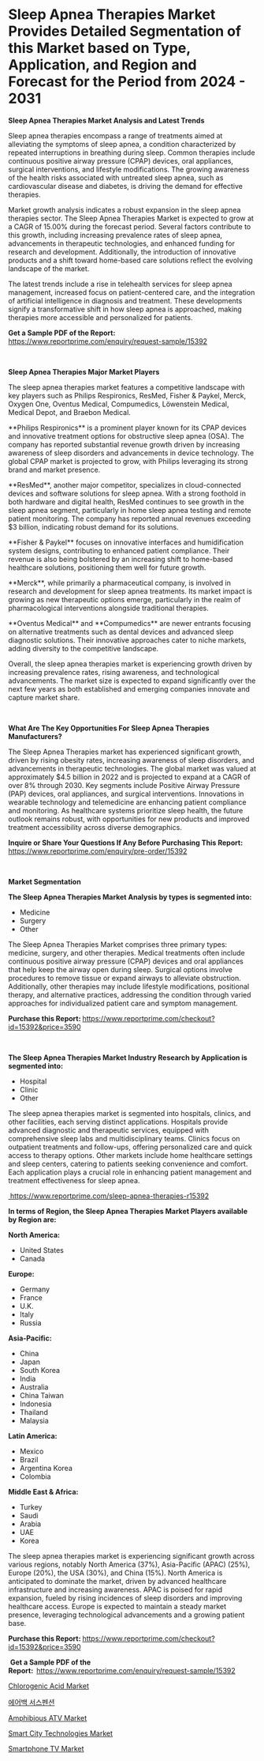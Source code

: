 <p><h1>Sleep Apnea Therapies Market Provides Detailed Segmentation of this Market based on Type, Application, and Region and Forecast for the Period from 2024 - 2031</h1></p><p><strong>Sleep Apnea Therapies Market Analysis and Latest Trends</strong></p>
<p><p>Sleep apnea therapies encompass a range of treatments aimed at alleviating the symptoms of sleep apnea, a condition characterized by repeated interruptions in breathing during sleep. Common therapies include continuous positive airway pressure (CPAP) devices, oral appliances, surgical interventions, and lifestyle modifications. The growing awareness of the health risks associated with untreated sleep apnea, such as cardiovascular disease and diabetes, is driving the demand for effective therapies.</p><p>Market growth analysis indicates a robust expansion in the sleep apnea therapies sector. The Sleep Apnea Therapies Market is expected to grow at a CAGR of 15.00% during the forecast period. Several factors contribute to this growth, including increasing prevalence rates of sleep apnea, advancements in therapeutic technologies, and enhanced funding for research and development. Additionally, the introduction of innovative products and a shift toward home-based care solutions reflect the evolving landscape of the market.</p><p>The latest trends include a rise in telehealth services for sleep apnea management, increased focus on patient-centered care, and the integration of artificial intelligence in diagnosis and treatment. These developments signify a transformative shift in how sleep apnea is approached, making therapies more accessible and personalized for patients.</p></p>
<p><strong>Get a Sample PDF of the Report:&nbsp;</strong> <a href="https://www.reportprime.com/enquiry/request-sample/15392">https://www.reportprime.com/enquiry/request-sample/15392</a></p>
<p>&nbsp;</p>
<p><strong>Sleep Apnea Therapies Major Market Players</strong></p>
<p><p>The sleep apnea therapies market features a competitive landscape with key players such as Philips Respironics, ResMed, Fisher & Paykel, Merck, Oxygen One, Oventus Medical, Compumedics, Löwenstein Medical, Medical Depot, and Braebon Medical. </p><p>**Philips Respironics** is a prominent player known for its CPAP devices and innovative treatment options for obstructive sleep apnea (OSA). The company has reported substantial revenue growth driven by increasing awareness of sleep disorders and advancements in device technology. The global CPAP market is projected to grow, with Philips leveraging its strong brand and market presence.</p><p>**ResMed**, another major competitor, specializes in cloud-connected devices and software solutions for sleep apnea. With a strong foothold in both hardware and digital health, ResMed continues to see growth in the sleep apnea segment, particularly in home sleep apnea testing and remote patient monitoring. The company has reported annual revenues exceeding $3 billion, indicating robust demand for its solutions.</p><p>**Fisher & Paykel** focuses on innovative interfaces and humidification system designs, contributing to enhanced patient compliance. Their revenue is also being bolstered by an increasing shift to home-based healthcare solutions, positioning them well for future growth.</p><p>**Merck**, while primarily a pharmaceutical company, is involved in research and development for sleep apnea treatments. Its market impact is growing as new therapeutic options emerge, particularly in the realm of pharmacological interventions alongside traditional therapies.</p><p>**Oventus Medical** and **Compumedics** are newer entrants focusing on alternative treatments such as dental devices and advanced sleep diagnostic solutions. Their innovative approaches cater to niche markets, adding diversity to the competitive landscape.</p><p>Overall, the sleep apnea therapies market is experiencing growth driven by increasing prevalence rates, rising awareness, and technological advancements. The market size is expected to expand significantly over the next few years as both established and emerging companies innovate and capture market share.</p></p>
<p>&nbsp;</p>
<p><strong>What Are The Key Opportunities For Sleep Apnea Therapies Manufacturers?</strong></p>
<p><p>The Sleep Apnea Therapies market has experienced significant growth, driven by rising obesity rates, increasing awareness of sleep disorders, and advancements in therapeutic technologies. The global market was valued at approximately $4.5 billion in 2022 and is projected to expand at a CAGR of over 8% through 2030. Key segments include Positive Airway Pressure (PAP) devices, oral appliances, and surgical interventions. Innovations in wearable technology and telemedicine are enhancing patient compliance and monitoring. As healthcare systems prioritize sleep health, the future outlook remains robust, with opportunities for new products and improved treatment accessibility across diverse demographics.</p></p>
<p><strong>Inquire or Share Your Questions If Any Before Purchasing This Report:</strong> <a href="https://www.reportprime.com/enquiry/pre-order/15392">https://www.reportprime.com/enquiry/pre-order/15392</a></p>
<p>&nbsp;</p>
<p><strong>Market Segmentation</strong></p>
<p><strong>The Sleep Apnea Therapies Market Analysis by types is segmented into:</strong></p>
<p><ul><li>Medicine</li><li>Surgery</li><li>Other</li></ul></p>
<p><p>The Sleep Apnea Therapies Market comprises three primary types: medicine, surgery, and other therapies. Medical treatments often include continuous positive airway pressure (CPAP) devices and oral appliances that help keep the airway open during sleep. Surgical options involve procedures to remove tissue or expand airways to alleviate obstruction. Additionally, other therapies may include lifestyle modifications, positional therapy, and alternative practices, addressing the condition through varied approaches for individualized patient care and symptom management.</p></p>
<p><strong>Purchase this Report:&nbsp;</strong><a href="https://www.reportprime.com/checkout?id=15392&price=3590">https://www.reportprime.com/checkout?id=15392&price=3590</a></p>
<p>&nbsp;</p>
<p><strong>The Sleep Apnea Therapies Market Industry Research by Application is segmented into:</strong></p>
<p><ul><li>Hospital</li><li>Clinic</li><li>Other</li></ul></p>
<p><p>The sleep apnea therapies market is segmented into hospitals, clinics, and other facilities, each serving distinct applications. Hospitals provide advanced diagnostic and therapeutic services, equipped with comprehensive sleep labs and multidisciplinary teams. Clinics focus on outpatient treatments and follow-ups, offering personalized care and quick access to therapy options. Other markets include home healthcare settings and sleep centers, catering to patients seeking convenience and comfort. Each application plays a crucial role in enhancing patient management and treatment effectiveness for sleep apnea.</p></p>
<p><a href="https://www.reportprime.com/sleep-apnea-therapies-r15392">&nbsp;https://www.reportprime.com/sleep-apnea-therapies-r15392</a></p>
<p><strong>In terms of Region, the Sleep Apnea Therapies Market Players available by Region are:</strong></p>
<p>
    <p> <strong> North America: </strong>
        <ul>
            <li>United States</li>
            <li>Canada</li>
        </ul>
        </p> 
    <p> <strong> Europe: </strong>
        <ul>
            <li>Germany</li>
            <li>France</li>
            <li>U.K.</li>
            <li>Italy</li>
            <li>Russia</li>
        </ul>
        </p> 
    <p> <strong> Asia-Pacific: </strong>
        <ul>
            <li>China</li>
            <li>Japan</li>
            <li>South Korea</li>
            <li>India</li>
            <li>Australia</li>
            <li>China Taiwan</li>
            <li>Indonesia</li>
            <li>Thailand</li>
            <li>Malaysia</li>
        </ul>
        </p> 
    <p> <strong> Latin America: </strong>
        <ul>
            <li>Mexico</li>
            <li>Brazil</li>
            <li>Argentina Korea</li>
            <li>Colombia</li>
        </ul>
        </p> 
    <p> <strong> Middle East & Africa: </strong>
        <ul>
            <li>Turkey</li>
            <li>Saudi</li>
            <li>Arabia</li>
            <li>UAE</li>
            <li>Korea</li>
        </ul>
    </p>
    </p>
<p><p>The sleep apnea therapies market is experiencing significant growth across various regions, notably North America (37%), Asia-Pacific (APAC) (25%), Europe (20%), the USA (30%), and China (15%). North America is anticipated to dominate the market, driven by advanced healthcare infrastructure and increasing awareness. APAC is poised for rapid expansion, fueled by rising incidences of sleep disorders and improving healthcare access. Europe is expected to maintain a steady market presence, leveraging technological advancements and a growing patient base.</p></p>
<p><strong>Purchase this Report: </strong><a href="https://www.reportprime.com/checkout?id=15392&price=3590">https://www.reportprime.com/checkout?id=15392&price=3590</a></p>
<p>&nbsp;<strong>Get a Sample PDF of the Report:&nbsp;&nbsp;</strong><a href="https://www.reportprime.com/enquiry/request-sample/15392">https://www.reportprime.com/enquiry/request-sample/15392</a></p>
<p><strong></strong></p>
<p><p><a href="https://www.linkedin.com/pulse/chlorogenic-acid-market-trends-detailed-study-its-segmentation-bbp3e?trackingId=H%2FOz1dZkTh2FSlkisqby5Q%3D%3D">Chlorogenic Acid Market</a></p><p><a href="https://medium.com/@wallacecumfgmings567556/%EC%84%B8%EA%B3%84-air-bag-suspension-market-%EC%9D%80-2024%EC%97%90%EC%84%9C-2031%EB%A1%9C-%EC%97%B0%ED%8F%89%EA%B7%A0-%EC%A6%9D%EA%B0%80%EC%9C%A8%EC%9D%84-%EB%B3%B4%EC%9D%BC-%EA%B2%83%EC%9C%BC%EB%A1%9C-%EC%98%88%EC%83%81%EB%90%A9%EB%8B%88%EB%8B%A4-3bf977ec2d2d">에어백 서스펜션</a></p><p><a href="https://issuu.com/reportprime-2/docs/amphibious-atv-market-size-2030.ppt_cb8b36d4447b81">Amphibious ATV Market</a></p><p><a href="https://github.com/MarioBuchanan67/Market-Research-Report-List-1/blob/main/smart-city-technologies-market.md">Smart City Technologies Market</a></p><p><a href="https://medium.com/@lorenzobode/the-smartphone-tv-industry-analysis-report-offers-a-comprehensive-and-current-examination-of-the-7c16175de360">Smartphone TV Market</a></p></p>